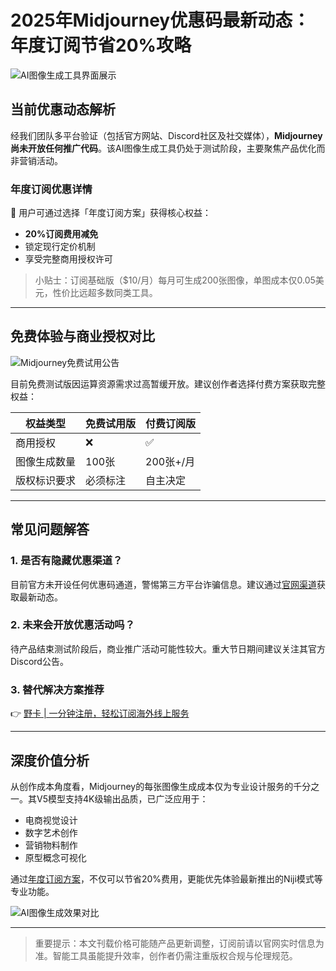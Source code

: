 # 2025年Midjourney优惠码最新动态：年度订阅节省20%攻略

![AI图像生成工具界面展示](https://bbtdd.com/wp-content/uploads/img/1733945732201.webp)

## 当前优惠动态解析
经我们团队多平台验证（包括官方网站、Discord社区及社交媒体），**Midjourney尚未开放任何推广代码**。该AI图像生成工具仍处于测试阶段，主要聚焦产品优化而非营销活动。

### 年度订阅优惠详情
📌 用户可通过选择「年度订阅方案」获得核心权益：
- **20%订阅费用减免**
- 锁定现行定价机制
- 享受完整商用授权许可

> 小贴士：订阅基础版（$10/月）每月可生成200张图像，单图成本仅0.05美元，性价比远超多数同类工具。

---

## 免费体验与商业授权对比
![Midjourney免费试用公告](https://bbtdd.com/wp-content/uploads/img/80679561070.webp)

目前免费测试版因运算资源需求过高暂缓开放。建议创作者选择付费方案获取完整权益：

| 权益类型        | 免费试用版 | 付费订阅版 |
|----------------|----------|----------|
| 商用授权        | ❌        | ✅        |
| 图像生成数量    | 100张    | 200张+/月|
| 版权标识要求    | 必须标注  | 自主决定  |

---

## 常见问题解答
### 1. 是否有隐藏优惠渠道？
目前官方未开设任何优惠码通道，警惕第三方平台诈骗信息。建议通过[官网渠道](https://www.midjourney.com/)获取最新动态。

### 2. 未来会开放优惠活动吗？
待产品结束测试阶段后，商业推广活动可能性较大。重大节日期间建议关注其官方Discord公告。

### 3. 替代解决方案推荐
👉 [野卡 | 一分钟注册，轻松订阅海外线上服务](https://bbtdd.com/yeka)

---

## 深度价值分析
从创作成本角度看，Midjourney的每张图像生成成本仅为专业设计服务的千分之一。其V5模型支持4K级输出品质，已广泛应用于：
- 电商视觉设计
- 数字艺术创作
- 营销物料制作
- 原型概念可视化

通过[年度订阅方案](https://bbtdd.com/yeka)，不仅可以节省20%费用，更能优先体验最新推出的Niji模式等专业功能。

![AI图像生成效果对比](https://bbtdd.com/wp-content/uploads/img/133747802474479.webp)

---

> 重要提示：本文刊载价格可能随产品更新调整，订阅前请以官网实时信息为准。智能工具虽能提升效率，创作者仍需注重版权合规与伦理规范。